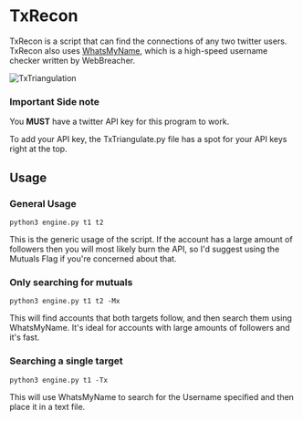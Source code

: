 # TxRecon
TxRecon is a script that can find the connections of any two twitter users. TxRecon also uses [WhatsMyName](https://github.com/WebBreacher/WhatsMyName), which is a high-speed username checker written by WebBreacher.

![TxTriangulation](https://user-images.githubusercontent.com/45581646/118382873-65b17e00-b5ae-11eb-9613-164a241199a4.PNG)

### Important Side note
You **MUST** have a twitter API key for this program to work.

To add your API key, the TxTriangulate.py file has a spot for your API keys right at the top. 

## Usage
### General Usage
```python3 engine.py t1 t2```

This is the generic usage of the script. If the account has a large amount of followers then you will most likely burn the API, so I'd suggest using the Mutuals Flag if you're concerned about that.

### Only searching for mutuals
```python3 engine.py t1 t2 -Mx```

This will find accounts that both targets follow, and then search them using WhatsMyName. It's ideal for accounts with large amounts of followers and it's fast.

### Searching a single target
```python3 engine.py t1 -Tx```

This will use WhatsMyName to search for the Username specified and then place it in a text file.
